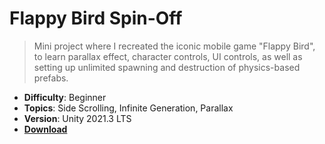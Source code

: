 # Flappy Bird Spin-Off

> Mini project where I recreated the iconic mobile game "Flappy Bird", to learn parallax effect, character controls, UI controls, as well as setting up unlimited spawning and destruction of physics-based prefabs.

- **Difficulty**: Beginner
- **Topics**: Side Scrolling, Infinite Generation, Parallax
- **Version**: Unity 2021.3 LTS
- [**Download**](https://drive.google.com/file/d/1s7w_qsnlyw8In02ElTpzF6VHFESSHFFU/view?usp=share_link)
